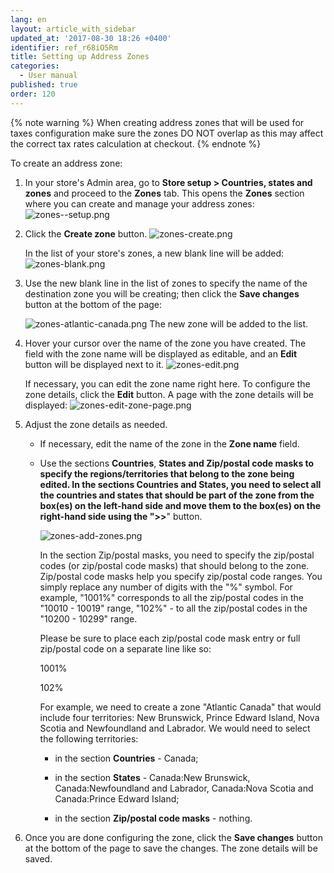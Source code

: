 ```yaml
---
lang: en
layout: article_with_sidebar
updated_at: '2017-08-30 18:26 +0400'
identifier: ref_r68iO5Rm
title: Setting up Address Zones
categories:
  - User manual
published: true
order: 120
---
```

{% note warning %}
When creating address zones that will be used for taxes configuration make sure the zones DO NOT overlap as this may affect the correct tax rates calculation at checkout.
{% endnote %}

To create an address zone:

1.  In your store's Admin area, go to **Store setup > Countries, states and zones** and proceed to the **Zones** tab.
    This opens the **Zones** section where you can create and manage your address zones:
    ![zones--setup.png]({{site.baseurl}}/attachments/ref_r68iO5Rm/zones--setup.png)

2.  Click the **Create zone** button.
    ![zones-create.png]({{site.baseurl}}/attachments/ref_r68iO5Rm/zones-create.png)

    In the list of your store's zones, a new blank line will be added:
    ![zones-blank.png]({{site.baseurl}}/attachments/ref_r68iO5Rm/zones-blank.png)

4.  Use the new blank line in the list of zones to specify the name of the destination zone you will be creating; then click the **Save changes** button at the bottom of the page:

    ![zones-atlantic-canada.png]({{site.baseurl}}/attachments/ref_r68iO5Rm/zones-atlantic-canada.png)
    The new zone will be added to the list.

5.  Hover your cursor over the name of the zone you have created. The field with the zone name will be displayed as editable, and an **Edit** button will be displayed next to it. 
    ![zones-edit.png]({{site.baseurl}}/attachments/ref_r68iO5Rm/zones-edit.png)
    
    If necessary, you can edit the zone name right here. 
    To configure the zone details, click the **Edit** button. A page with the zone details will be displayed:
    ![zones-edit-zone-page.png]({{site.baseurl}}/attachments/ref_r68iO5Rm/zones-edit-zone-page.png)

6.  Adjust the zone details as needed. 

    *   If necessary, edit the name of the zone in the **Zone name** field. 

    *   Use the sections **Countries**, **States **and **Zip/postal code masks** to specify the regions/territories that belong to the zone being edited. In the sections **Countries** and **States**, you need to select all the countries and states that should be part of the zone from the box(es) on the left-hand side and move them to the box(es) on the right-hand side using the "**>>**" button. 

        ![zones-add-zones.png]({{site.baseurl}}/attachments/ref_r68iO5Rm/zones-add-zones.png)
       
        In the section Zip/postal masks, you need to specify the zip/postal codes (or zip/postal code masks) that should belong to the zone.
 
        Zip/postal code masks help you specify zip/postal code ranges. You simply replace any number of digits with the "%" symbol. For example, "1001%" corresponds to all the zip/postal codes in the "10010 - 10019" range, "102%" - to all the zip/postal codes in the "10200 - 10299" range.

        Please be sure to place each zip/postal code mask entry or full zip/postal code on a separate line like so:
        
        1001%
        
        102%
        
        For example, we need to create a zone "Atlantic Canada" that would include four territories: New Brunswick, Prince Edward Island, Nova Scotia and Newfoundland and Labrador. We would need to select the following territories:

        *   in the section **Countries** - Canada;

        *   in the section **States** - Canada:New Brunswick, Canada:Newfoundland and Labrador, Canada:Nova Scotia and Canada:Prince Edward Island;

        *   in the section **Zip/postal code masks** - nothing.

7.  Once you are done configuring the zone, click the **Save changes** button at the bottom of the page to save the changes. The zone details will be saved.
